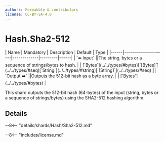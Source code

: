 ```yaml
---
authors: Formabble & contributors
license: CC-BY-SA-4.0
---
```



# Hash.Sha2-512

<div class="sh-parameters" markdown="1">
| Name | Mandatory | Description | Default | Type |
|------|---------------------|-------------|---------|------|
| `⬅️ Input` ||The string, bytes or a sequence of strings/bytes to hash. | | [`Bytes`](../../types/#bytes)[`[Bytes]`](../../types/#seq)[`String`](../../types/#string)[`[String]`](../../types/#seq) |
| `Output ➡️` ||Outputs the 512-bit hash as a byte array. | | [`Bytes`](../../types/#bytes) |

</div>

This shard outputs the 512-bit hash (64-bytes) of the input (string, bytes or a sequence of strings/bytes) using the SHA2-512 hashing algorithm.

## Details

--8<-- "details/shards/Hash/Sha2-512.md"


--8<-- "includes/license.md"

